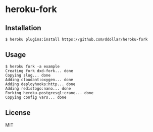 # heroku-fork

## Installation

    $ heroku plugins:install https://github.com/ddollar/heroku-fork

## Usage

    $ heroku fork -a example
    Creating fork dxd-fork... done
    Copying slug... done
    Adding cloudant:oxygen... done
    Adding deployhooks:http... done
    Adding redistogo:nano... done
    Forking heroku-postgresql:crane... done
    Copying config vars... done

## License

MIT
